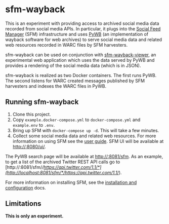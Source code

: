 # sfm-wayback

This is an experiment with providing access to archived social media data recorded from social media APIs. 
In particular, it plugs into the [Social Feed Manager](go.gwu.edu/sfm) (SFM) infrastructure and uses [PyWB](https://github.com/ikreymer/pywb)
(an implementation of wayback software for web archives) to serve social media data and related web resources recorded 
in WARC files by SFM harvesters.

sfm-wayback can be used on conjunction with [sfm-wayback-viewer](https://github.com/gwu-libraries/sfm-wayback), 
an experimental web application which uses the data served by PyWB and provides a rendering of the social media data 
(which is in JSON).

sfm-wayback is realized as two Docker containers.  The first runs PyWB.  The second listens for WARC 
created messages published by SFM harvesters and indexes the WARC files in PyWB.

## Running sfm-wayback
1. Clone this project.
2. Copy `example.docker-compose.yml` to `docker-compose.yml` and `example.env` to `.env`.
3. Bring up SFM with `docker-compose up -d`. This will take a few minutes.
4. Collect some social media data and related web resources. For more information on using SFM see the [user
guide](http://sfm.readthedocs.io/en/latest/quickstart.html).  SFM UI will be available at 
[http://<your server>:8080/ui/](http://localhost:8080/ui/).

The PyWB search page will be available at [http://<your server>:8081/sfm](http://localhost:8081/sfm).
As an example, to get a list of the archived Twitter REST API calls go to 
[http://<your server>:8081/sfm/*/https://api.twitter.com/1.1/*](http://localhost:8081/sfm/*/https://api.twitter.com/1.1/*).

For more information on installing SFM, see the [installation and configuration](http://sfm.readthedocs.io/en/latest/install.html) docs.

## Limitations
**This is only an experiment.**